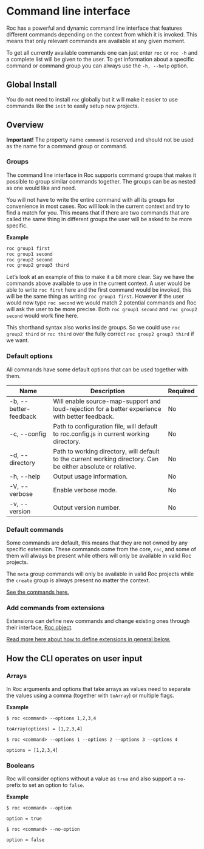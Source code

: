 # Command line interface

Roc has a powerful and dynamic command line interface that features different commands depending on the context from which it is invoked. This means that only relevant commands are available at any given moment.

To get all currently available commands one can just enter `roc` or `roc -h` and a complete list will be given to the user. To get information about a specific command or command group you can always use the `-h, --help` option.

## Global Install

You do not need to install `roc` globally but it will make it easier to use commands like the `init` to easily setup new projects.

## Overview

__Important!__
The property name `command` is reserved and should not be used as the name for a command group or command.

### Groups

The command line interface in Roc supports command groups that makes it possible to group similar commands together. The groups can be as nested as one would like and need.

You will not have to write the entire command with all its groups for convenience in most cases. Roc will look in the current context and try to find a match for you. This means that if there are two commands that are called the same thing in different groups the user will be asked to be more specific.

__Example__
```bash
roc group1 first
roc group1 second
roc group2 second
roc group2 group3 third
```

Let’s look at an example of this to make it a bit more clear.
Say we have the commands above available to use in the current context. A user would be able to write `roc first` here and the first command would be invoked, this will be the same thing as writing `roc group1 first`. However if the user would now type `roc second` we would match 2 potential commands and Roc will ask the user to be more precise. Both `roc group1 second` and `roc group2 second` would work fine here.

This shorthand syntax also works inside groups. So we could use `roc group2 third` or `roc third` over the fully correct `roc group2 group3 third` if we want.

### Default options

All commands have some default options that can be used together with them.

| Name                  | Description                                                                                                   | Required |
| --------------------- | ------------------------------------------------------------------------------------------------------------- | -------- |
| -b, --better-feedback | Will enable source-map-support and loud-rejection for a better experience with better feedback.               | No       |
| -c, --config          | Path to configuration file, will default to roc.config.js in current working directory.                       | No       |
| -d, --directory       | Path to working directory, will default to the current working directory. Can be either absolute or relative. | No       |
| -h, --help            | Output usage information.                                                                                     | No       |
| -V, --verbose         | Enable verbose mode.                                                                                          | No       |
| -v, --version         | Output version number.                                                                                        | No       |

### Default commands

Some commands are default, this means that they are not owned by any specific extension. These commands come from the core, `roc`, and some of them will always be present while others will only be available in valid Roc projects.

The `meta` group commands will only be available in valid Roc projects while the `create` group is always present no matter the context.

[See the commands here.](/docs/default/Commands.md)

### Add commands from extensions
Extensions can define new commands and change existing ones through their interface, [Roc object](/docs/RocObject.md#commands).

[Read more here about how to define extensions in general below.](#add-commands)

## How the CLI operates on user input

### Arrays
In Roc arguments and options that take arrays as values need to separate the values using a comma (together with `toArray`) or multiple flags.

__Example__
```
$ roc <command> --options 1,2,3,4
```
`toArray(options) = [1,2,3,4]`

```
$ roc <command> --options 1 --options 2 --options 3 --options 4
```
`options = [1,2,3,4]`

### Booleans
Roc will consider options without a value as `true` and also support a `no-` prefix to set an option to `false`.

__Example__
```
$ roc <command> --option
```
`option = true`

```
$ roc <command> --no-option
```
`option = false`
